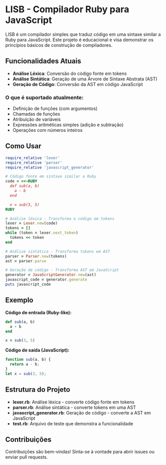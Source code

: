 # LISB - Compilador Ruby para JavaScript

LISB é um compilador simples que traduz código em uma sintaxe similar a Ruby para JavaScript. Este projeto é educacional e visa demonstrar os princípios básicos de construção de compiladores.

## Funcionalidades Atuais

- **Análise Léxica**: Conversão do código fonte em tokens
- **Análise Sintática**: Geração de uma Árvore de Sintaxe Abstrata (AST)
- **Geração de Código**: Conversão da AST em código JavaScript

### O que é suportado atualmente:
- Definição de funções (com argumentos)
- Chamadas de funções
- Atribuição de variáveis
- Expressões aritméticas simples (adição e subtração)
- Operações com números inteiros

## Como Usar

```ruby
require_relative 'lexer'
require_relative 'parser'
require_relative 'javascript_generator'

# Código fonte em sintaxe similar a Ruby
code = <<~RUBY
  def sub(a, b)
    a - b
  end

  x = sub(3, 5)
RUBY

# Análise léxica - Transforma o código em tokens
lexer = Lexer.new(code)
tokens = []
while (token = lexer.next_token)
  tokens << token
end

# Análise sintática - Transforma tokens em AST
parser = Parser.new(tokens)
ast = parser.parse

# Geração de código - Transforma AST em JavaScript
generator = JavaScriptGenerator.new(ast)
javascript_code = generator.generate
puts javascript_code
```

## Exemplo

**Código de entrada (Ruby-like):**
```ruby
def sub(a, b)
  a - b
end

x = sub(3, 5)
```

**Código de saída (JavaScript):**
```javascript
function sub(a, b) {
  return a - b;
}
let x = sub(3, 5);
```

## Estrutura do Projeto

- **lexer.rb**: Análise léxica - converte código fonte em tokens
- **parser.rb**: Análise sintática - converte tokens em uma AST
- **javascript_generator.rb**: Geração de código - converte a AST em JavaScript
- **test.rb**: Arquivo de teste que demonstra a funcionalidade

## Contribuições

Contribuições são bem-vindas! Sinta-se à vontade para abrir issues ou enviar pull requests.
